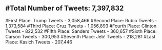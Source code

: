 #Total Number of Tweets: 7,397,832 
---
#First Place: Trump Tweets - 3,058,466
#Second Place: Rubio Tweets - 1,373,584
#Third Place: Cruz Tweets - 1,056,893
#Fourth Place: Clinton Tweets - 822,532
#Fifth Place: Sanders Tweets - 360,657
#Sixth Place: Carson Tweets - 300,953
#Seventh Place: Jeb! Tweets - 218,281
#Last Place: Kasich Tweets - 207,446
